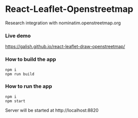 React-Leaflet-Openstreetmap
===================

Research integration with nominatim.openstreetmap.org

### Live demo

https://galish.github.io/react-leaflet-draw-openstreetmap/

### How to build the app

```
npm i
npm run build
```

### How to run the app

```
npm i
npm start
```

Server will be started at http://localhost:8820